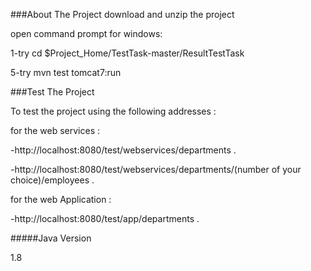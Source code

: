 ###About The Project 
download and unzip the project

open command prompt for windows:

1-try cd $Project_Home/TestTask-master/ResultTestTask

5-try mvn test tomcat7:run

###Test The Project

To test the project using the following addresses :

for the web services :

  -http://localhost:8080/test/webservices/departments .

  -http://localhost:8080/test/webservices/departments/(number of your choice)/employees .

for the web Application :

  -http://localhost:8080/test/app/departments .

#####Java Version

1.8
 
	 
	 
	 
	 
	 
